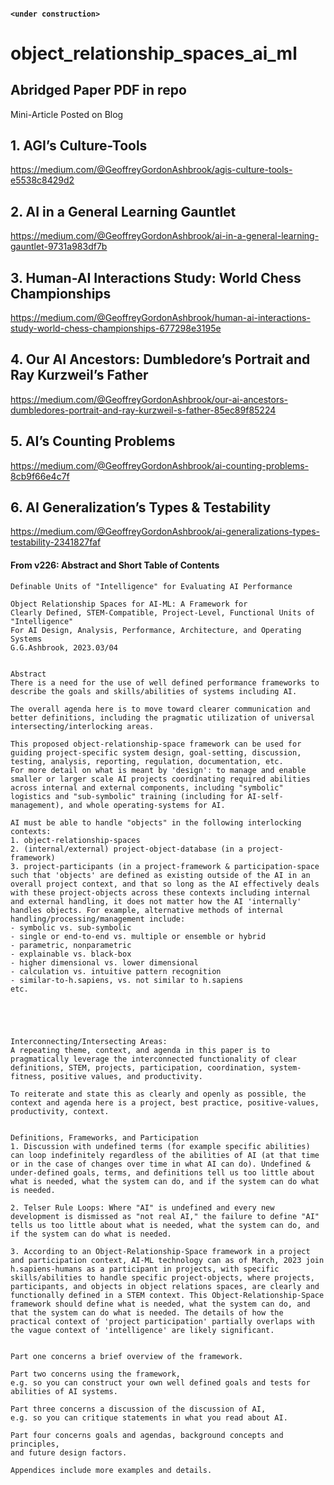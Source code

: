 #### ```<under construction>```

# object_relationship_spaces_ai_ml

## Abridged Paper PDF in repo

Mini-Article Posted on Blog

## 1. AGI’s Culture-Tools 
https://medium.com/@GeoffreyGordonAshbrook/agis-culture-tools-e5538c8429d2
## 2. AI in a General Learning Gauntlet
https://medium.com/@GeoffreyGordonAshbrook/ai-in-a-general-learning-gauntlet-9731a983df7b

## 3. Human-AI Interactions Study: World Chess Championships
https://medium.com/@GeoffreyGordonAshbrook/human-ai-interactions-study-world-chess-championships-677298e3195e

## 4. Our AI Ancestors: Dumbledore’s Portrait and Ray Kurzweil’s Father
https://medium.com/@GeoffreyGordonAshbrook/our-ai-ancestors-dumbledores-portrait-and-ray-kurzweil-s-father-85ec89f85224

## 5. AI’s Counting Problems
https://medium.com/@GeoffreyGordonAshbrook/ai-counting-problems-8cb9f66e4c7f

## 6. AI Generalization’s Types & Testability
https://medium.com/@GeoffreyGordonAshbrook/ai-generalizations-types-testability-2341827faf

#### From v226: Abstract and Short Table of Contents
```
Definable Units of "Intelligence" for Evaluating AI Performance

Object Relationship Spaces for AI-ML: A Framework for 
Clearly Defined, STEM-Compatible, Project-Level, Functional Units of "Intelligence" 
For AI Design, Analysis, Performance, Architecture, and Operating Systems
G.G.Ashbrook, 2023.03/04


Abstract
There is a need for the use of well defined performance frameworks to describe the goals and skills/abilities of systems including AI. 

The overall agenda here is to move toward clearer communication and better definitions, including the pragmatic utilization of universal intersecting/interlocking areas.

This proposed object-relationship-space framework can be used for guiding project-specific system design, goal-setting, discussion, testing, analysis, reporting, regulation, documentation, etc. 
For more detail on what is meant by 'design': to manage and enable smaller or larger scale AI projects coordinating required abilities across internal and external components, including "symbolic" logistics and "sub-symbolic" training (including for AI-self-management), and whole operating-systems for AI. 

AI must be able to handle "objects" in the following interlocking contexts:
1. object-relationship-spaces
2. (internal/external) project-object-database (in a project-framework)
3. project-participants (in a project-framework & participation-space
such that 'objects' are defined as existing outside of the AI in an overall project context, and that so long as the AI effectively deals with these project-objects across these contexts including internal and external handling, it does not matter how the AI 'internally' handles objects. For example, alternative methods of internal handling/processing/management include:
- symbolic vs. sub-symbolic
- single or end-to-end vs. multiple or ensemble or hybrid
- parametric, nonparametric
- explainable vs. black-box
- higher dimensional vs. lower dimensional
- calculation vs. intuitive pattern recognition
- similar-to-h.sapiens, vs. not similar to h.sapiens
etc. 





Interconnecting/Intersecting Areas:
A repeating theme, context, and agenda in this paper is to pragmatically leverage the interconnected functionality of clear definitions, STEM, projects, participation, coordination, system-fitness, positive values, and productivity.

To reiterate and state this as clearly and openly as possible, the context and agenda here is a project, best practice, positive-values, productivity, context. 


Definitions, Frameworks, and Participation
1. Discussion with undefined terms (for example specific abilities) can loop indefinitely regardless of the abilities of AI (at that time or in the case of changes over time in what AI can do). Undefined & under-defined goals, terms, and definitions tell us too little about what is needed, what the system can do, and if the system can do what is needed.

2. Telser Rule Loops: Where "AI" is undefined and every new development is dismissed as "not real AI," the failure to define "AI" tells us too little about what is needed, what the system can do, and if the system can do what is needed.

3. According to an Object-Relationship-Space framework in a project and participation context, AI-ML technology can as of March, 2023 join h.sapiens-humans as a participant in projects, with specific skills/abilities to handle specific project-objects, where projects, participants, and objects in object relations spaces, are clearly and functionally defined in a STEM context. This Object-Relationship-Space framework should define what is needed, what the system can do, and that the system can do what is needed. The details of how the practical context of 'project participation' partially overlaps with the vague context of 'intelligence' are likely significant.


Part one concerns a brief overview of the framework.

Part two concerns using the framework,
e.g. so you can construct your own well defined goals and tests for abilities of AI systems.

Part three concerns a discussion of the discussion of AI,
e.g. so you can critique statements in what you read about AI.

Part four concerns goals and agendas, background concepts and principles,
and future design factors.

Appendices include more examples and details.
```
